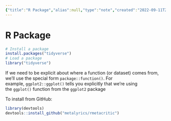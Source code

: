 ```yaml
---
{"title":"R Package","alias":null,"type":"note","created":"2022-09-11T20:20:44","modified":"2022-09-19T00:00:10","dg-publish":true,"sup":["[[R]]"],"state":"done","permalink":"/r-package/","dgPassFrontmatter":true,"updated":"2022-09-19T00:00:10"}
---
```



# R Package

```r
# Install a package
install.packages("tidyverse")
# Load a package
library("tidyverse")
```

If we need to be explicit about where a function (or dataset) comes from, we’ll use the special form `package::function()`. For example, `ggplot2::ggplot()` tells you explicitly that we’re using the `ggplot()` function from the `ggplot2` package

To install from GitHub:

```R
library(devtools)
devtools::install_github("metalyrics/rmetacritic")
```
